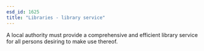 ```yaml
---
esd_id: 1625
title: "Libraries - library service"
---
```


A local authority must provide a comprehensive and efficient library service for all persons desiring to make use thereof.

